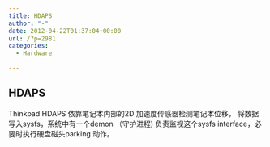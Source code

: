 ```yaml
---
title: HDAPS
author: "-"
date: 2012-04-22T01:37:04+00:00
url: /?p=2981
categories:
  - Hardware

---
```

## HDAPS
Thinkpad HDAPS 依靠笔记本内部的2D 加速度传感器检测笔记本位移， 将数据写入sysfs，系统中有一个demon （守护进程) 负责监视这个sysfs interface，必要时执行硬盘磁头parking 动作。